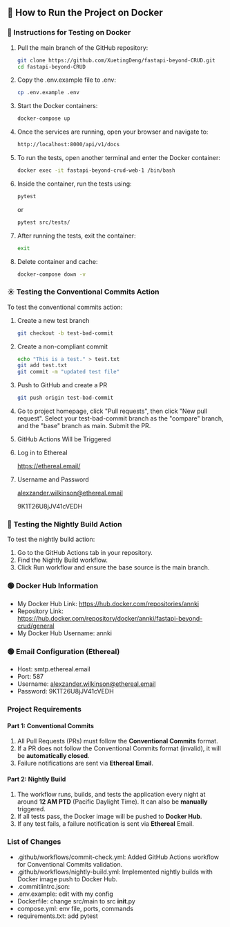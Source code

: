 ## 🐳 How to Run the Project on Docker

### 👾 Instructions for Testing on Docker

1. Pull the main branch of the GitHub repository:
   ```bash
   git clone https://github.com/XuetingDeng/fastapi-beyond-CRUD.git
   cd fastapi-beyond-CRUD
   ```

2. Copy the .env.example file to .env:
   ```bash
   cp .env.example .env
   ```

3. Start the Docker containers:
   ```bash
   docker-compose up
   ```

4. Once the services are running, open your browser and navigate to:
   ```bash
   http://localhost:8000/api/v1/docs
   ```

5. To run the tests, open another terminal and enter the Docker container:
   ```bash
   docker exec -it fastapi-beyond-crud-web-1 /bin/bash
   ```

6. Inside the container, run the tests using:
   ```bash
   pytest
   ```
   or
   ```bash
   pytest src/tests/
   ```

7. After running the tests, exit the container:
   ```bash
   exit
   ```
   
8. Delete container and cache:
   ```bash
   docker-compose down -v
   ```

### ☀️ Testing the Conventional Commits Action
To test the conventional commits action:
1. Create a new test branch
   ```bash
   git checkout -b test-bad-commit
   ```
2. Create a non-compliant commit
   ```bash
   echo "This is a test." > test.txt
   git add test.txt
   git commit -m "updated test file"
   ```
3. Push to GitHub and create a PR
   ```bash
   git push origin test-bad-commit
   ```
5. Go to project homepage, click "Pull requests", then click "New pull request". Select your test-bad-commit branch as the "compare" branch, and the "base" branch as main. Submit the PR.
6. GitHub Actions Will be Triggered
7. Log in to Ethereal

   https://ethereal.email/
9. Username and Password
    
   alexzander.wilkinson@ethereal.email
   
   9K1T26U8jJV41cVEDH

### 🌛 Testing the Nightly Build Action
To test the nightly build action:
1. Go to the GitHub Actions tab in your repository.
2. Find the Nightly Build workflow.
3. Click Run workflow and ensure the base source is the main branch.

### 🟢 Docker Hub Information
* My Docker Hub Link: https://hub.docker.com/repositories/annki
* Repository Link: https://hub.docker.com/repository/docker/annki/fastapi-beyond-crud/general
* My Docker Hub Username: annki

### 🟢 Email Configuration (Ethereal)
* Host: smtp.ethereal.email
* Port: 587
* Username: alexzander.wilkinson@ethereal.email
* Password: 9K1T26U8jJV41cVEDH

### Project Requirements
#### Part 1: Conventional Commits
1. All Pull Requests (PRs) must follow the **Conventional Commits** format.
2. If a PR does not follow the Conventional Commits format (invalid), it will be **automatically closed**.
3. Failure notifications are sent via **Ethereal Email**.

#### Part 2: Nightly Build
1. The workflow runs, builds, and tests the application every night at around **12 AM PTD** (Pacific Daylight Time). It can also be **manually** triggered.
2. If all tests pass, the Docker image will be pushed to **Docker Hub**.
3. If any test fails, a failure notification is sent via **Ethereal** Email.

### List of Changes
* .github/workflows/commit-check.yml: Added GitHub Actions workflow for Conventional Commits validation.
* .github/workflows/nightly-build.yml: Implemented nightly builds with Docker image push to Docker Hub.
* .commitlintrc.json:
* .env.example: edit with my config
* Dockerfile: change src/main to src __init__.py
* compose.yml: env file, ports, commands
* requirements.txt: add pytest
